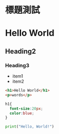 # 標題測試
# Hello World
## Heading2
### Heading3

- item1
- item2

```html
<h1>Hello World</h1>
<p>words</p>
```

```css
h1{
  font-size:20px;
  color:blue;
}
```

```python
print("Hello, World!")
```
